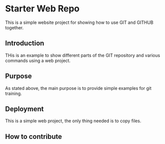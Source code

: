 # Starter Web Repo

This is a simple website project for showing how to use GIT and GITHUB together.

## Introduction

THis is an example to show different parts of the GIT repository and various commands using a web project.

## Purpose

As stated above, the main purpose is to provide simple examples for git training.

## Deployment

This is a  simple web project, the only thing needed is to copy files.

## How to contribute